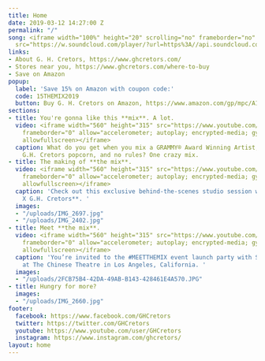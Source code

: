 ```yaml
---
title: Home
date: 2019-03-12 14:27:00 Z
permalink: "/"
song: <iframe width="100%" height="20" scrolling="no" frameborder="no" allow="autoplay"
  src="https://w.soundcloud.com/player/?url=https%3A//api.soundcloud.com/tracks/585373488&color=%23000000&inverse=true&auto_play=false&show_user=false"></iframe>
links:
- About G. H. Cretors, https://www.ghcretors.com/
- Stores near you, https://www.ghcretors.com/where-to-buy
- Save on Amazon
popup:
  label: 'Save 15% on Amazon with coupon code:'
  code: 15THEMIX2019
  button: Buy G. H. Cretors on Amazon, https://www.amazon.com/gp/mpc/A1G4E4K72EKIAY
sections:
- title: You're gonna like this **mix**. A lot.
  video: <iframe width="560" height="315" src="https://www.youtube.com/embed/pWmq3fEkHSo"
    frameborder="0" allow="accelerometer; autoplay; encrypted-media; gyroscope; picture-in-picture"
    allowfullscreen></iframe>
  caption: What do you get when you mix a GRAMMY® Award Winning Artist, sounds of
    G.H. Cretors popcorn, and no rules? One crazy mix.
- title: The making of **the mix**.
  video: <iframe width="560" height="315" src="https://www.youtube.com/embed/KRKwiodn9N0"
    frameborder="0" allow="accelerometer; autoplay; encrypted-media; gyroscope; picture-in-picture"
    allowfullscreen></iframe>
  caption: 'Check out this exclusive behind-the-scenes studio session with **Sir Mix-A-Lot
    X G.H. Cretors**. '
  images:
  - "/uploads/IMG_2697.jpg"
  - "/uploads/IMG_2402.jpg"
- title: Meet **the mix**.
  video: <iframe width="560" height="315" src="https://www.youtube.com/embed/RDTre8s3AH0"
    frameborder="0" allow="accelerometer; autoplay; encrypted-media; gyroscope; picture-in-picture"
    allowfullscreen></iframe>
  caption: 'You’re invited to the #MEETTHEMIX event launch party with Sir Mix-A-Lot
    at The Chinese Theatre in Los Angeles, California. '
  images:
  - "/uploads/2FCB75B4-42DA-49AB-B143-428461E4A570.JPG"
- title: Hungry for more?
  images:
  - "/uploads/IMG_2660.jpg"
footer:
  facebook: https://www.facebook.com/GHCretors
  twitter: https://twitter.com/GHCretors
  youtube: https://www.youtube.com/user/GHCretors
  instagram: https://www.instagram.com/ghcretors/
layout: home
---
```

